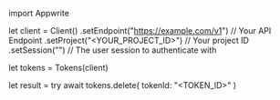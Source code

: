 import Appwrite

let client = Client()
    .setEndpoint("https://example.com/v1") // Your API Endpoint
    .setProject("<YOUR_PROJECT_ID>") // Your project ID
    .setSession("") // The user session to authenticate with

let tokens = Tokens(client)

let result = try await tokens.delete(
    tokenId: "<TOKEN_ID>"
)


